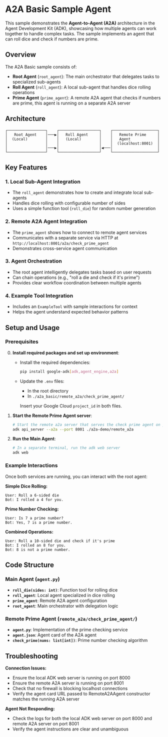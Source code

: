 # A2A Basic Sample Agent

This sample demonstrates the **Agent-to-Agent (A2A)** architecture in the Agent Development Kit (ADK), showcasing how multiple agents can work together to handle complex tasks. The sample implements an agent that can roll dice and check if numbers are prime.

## Overview

The A2A Basic sample consists of:

- **Root Agent** (`root_agent`): The main orchestrator that delegates tasks to specialized sub-agents
- **Roll Agent** (`roll_agent`): A local sub-agent that handles dice rolling operations
- **Prime Agent** (`prime_agent`): A remote A2A agent that checks if numbers are prime, this agent is running on a separate A2A server

## Architecture

```
┌─────────────────┐    ┌──────────────────┐    ┌────────────────────┐
│   Root Agent    │───▶│   Roll Agent     │    │   Remote Prime     │
│  (Local)        │    │   (Local)        │    │   Agent            │
│                 │    │                  │    │  (localhost:8001)  │
│                 │───▶│                  │◀───│                    │
└─────────────────┘    └──────────────────┘    └────────────────────┘
```

## Key Features

### 1. **Local Sub-Agent Integration**
- The `roll_agent` demonstrates how to create and integrate local sub-agents
- Handles dice rolling with configurable number of sides
- Uses a simple function tool (`roll_die`) for random number generation

### 2. **Remote A2A Agent Integration**
- The `prime_agent` shows how to connect to remote agent services
- Communicates with a separate service via HTTP at `http://localhost:8001/a2a/check_prime_agent`
- Demonstrates cross-service agent communication

### 3. **Agent Orchestration**
- The root agent intelligently delegates tasks based on user requests
- Can chain operations (e.g., "roll a die and check if it's prime")
- Provides clear workflow coordination between multiple agents

### 4. **Example Tool Integration**
- Includes an `ExampleTool` with sample interactions for context
- Helps the agent understand expected behavior patterns

## Setup and Usage

### Prerequisites

0. **Install required packages and set up environment**:
   - Install the required dependencies:
     ```bash
     pip install google-adk[adk,agent_engine,a2a]
     ```
   - Update the `.env` files:
     - In the root directory
     - In `./a2a_basic/remote_a2a/check_prime_agent/`

     Insert your Google Cloud `project_id` in both files.

1. **Start the Remote Prime Agent server**:
   ```bash
   # Start the remote a2a server that serves the check prime agent on port 8001
   adk api_server --a2a --port 8001 ./a2a-demo/remote_a2a
   ```

2. **Run the Main Agent**:
   ```bash
   # In a separate terminal, run the adk web server
   adk web
   ```

### Example Interactions

Once both services are running, you can interact with the root agent:

**Simple Dice Rolling:**
```
User: Roll a 6-sided die
Bot: I rolled a 4 for you.
```

**Prime Number Checking:**
```
User: Is 7 a prime number?
Bot: Yes, 7 is a prime number.
```

**Combined Operations:**
```
User: Roll a 10-sided die and check if it's prime
Bot: I rolled an 8 for you.
Bot: 8 is not a prime number.
```

## Code Structure

### Main Agent (`agent.py`)

- **`roll_die(sides: int)`**: Function tool for rolling dice
- **`roll_agent`**: Local agent specialized in dice rolling
- **`prime_agent`**: Remote A2A agent configuration
- **`root_agent`**: Main orchestrator with delegation logic

### Remote Prime Agent (`remote_a2a/check_prime_agent/`)

- **`agent.py`**: Implementation of the prime checking service
- **`agent.json`**: Agent card of the A2A agent
- **`check_prime(nums: list[int])`**: Prime number checking algorithm


## Troubleshooting

**Connection Issues:**
- Ensure the local ADK web server is running on port 8000
- Ensure the remote A2A server is running on port 8001
- Check that no firewall is blocking localhost connections
- Verify the agent card URL passed to RemoteA2AAgent constructor matches the running A2A server


**Agent Not Responding:**
- Check the logs for both the local ADK web server on port 8000 and remote A2A server on port 8001
- Verify the agent instructions are clear and unambiguous
